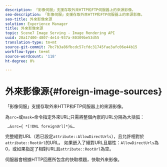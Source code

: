 ```yaml
---
description: 「影像伺服」支援存取外來HTTP和FTP伺服器上的來源影像。
seo-description: 「影像伺服」支援存取外來HTTP和FTP伺服器上的來源影像。
seo-title: 外來影像來源
solution: Experience Manager
title: 外來影像來源
topic: Scene7 Image Serving - Image Rendering API
uuid: 28a17400-4807-4e14-937a-80309be53d55
translation-type: tm+mt
source-git-commit: 7bc7b3a86fbcdc57cfdc31745fae3afc06e44b15
workflow-type: tm+mt
source-wordcount: '118'
ht-degree: 0%

---
```



# 外來影像源{#foreign-image-sources}

「影像伺服」支援存取外來HTTP和FTP伺服器上的來源影像。

為`src=`或`mask=`命令指定外來URL;只需將整個內嵌的URL分隔為大括弧：

` …&src={ *[!DNL foreignUrl]*}&…`

完整絕對URL（若已設定`attribute::AllowDirectUrls`），且允許相對於`attribute::RootUrl`的URL。 如果嵌入了絕對URL且屬性：`AllowDirectUrls`為0，或如果指定了相對URL且`attribute::RootUrl`為空。

伺服器會根據HTTP回應所包含的快取標題，快取外來影像。
